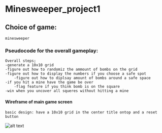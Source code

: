 # Minesweeper_project1 
## Choice of game:
    minesweeper 
### Pseudocode for the overall gameplay:
    Overall steps;
    -generate a 10x10 grid 
    -figure out how to randomiz the ammount of bombs on the grid 
    -figure out how to display the numbers if you choose a safe spot 
        -figure out how to diplsay amount of bombs around a safe space
    -if you hit a mine have the game be over 
        -flag feature if you think bomb is on the square
    -win when you uncover all squeres without hitting a mine

#### Wireframe of main game screen 
    basic design: have a 10x10 grid in the center title ontop and a reset button

![alt text](https://www.figma.com/file/QnCJu5vIvyGKYwOKnYZ5SN/Untitled?node-id=0%3A1&t=Ta8LeGP9hFLRmSNw-0)


